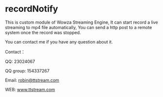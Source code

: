 # recordNotify
This is custom module of Wowza Streaming Engine, It can start record a live streaming to mp4 file automatically, You can send a http post to a remote system once the record was stopped.

You can contact me if you have any question about it.

Contact：

QQ: 23024067

QQ group: 154337267

Email: robin@ttstream.com

WEB: www.ttstream.com

